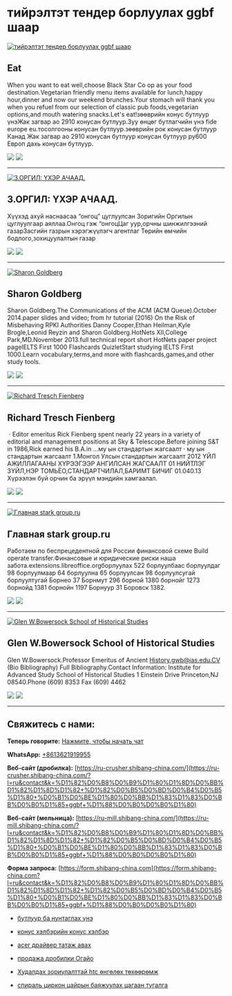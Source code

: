 # тийрэлтэт тендер борлуулах ggbf шаар

<a href="https://swt.shibang-china.com/?l=ru&img&k=%D1%82%D0%B8%D0%B9%D1%80%D1%8D%D0%BB%D1%82%D1%8D%D1%82+%D1%82%D0%B5%D0%BD%D0%B4%D0%B5%D1%80+%D0%B1%D0%BE%D1%80%D0%BB%D1%83%D1%83%D0%BB%D0%B0%D1%85+ggbf+%D1%88%D0%B0%D0%B0%D1%80" target="_blank">![тийрэлтэт тендер борлуулах ggbf шаар](http://static.shibang-china.com/all-800x300/845.jpg)</a>

## Eat
When you want to eat well,choose Black Star Co op as your food destination.Vegetarian friendly menu items available for lunch,happy hour,dinner and now our weekend brunches.Your stomach will thank you when you refuel from our selection of classic pub foods,vegetarian options,and mouth watering snacks.Let's eat!зөөврийн конус бутлуур үнэЖак загвар ao 2910 конусан бутлуур.Зуу өнцөг бутлагчийн үнэ fide europe eu.тосолгооны конусан бутлуур.зөөврийн рок конусан бутлуур Канад Жак загвар ao 2910 конусан бутлуур конусан бутлуур py600 Европ дахь конусан бутлуур.


<a href="https://whatsapp.shibangsoft.com/WhatsApp.php" target="_blank" title="WhatsApp">![](http://static.shibang-china.com/icon/whatsapp.png)</a> <a href="https://swt.shibang-china.com/?l=ru&icon&k=%D1%82%D0%B8%D0%B9%D1%80%D1%8D%D0%BB%D1%82%D1%8D%D1%82+%D1%82%D0%B5%D0%BD%D0%B4%D0%B5%D1%80+%D0%B1%D0%BE%D1%80%D0%BB%D1%83%D1%83%D0%BB%D0%B0%D1%85+ggbf+%D1%88%D0%B0%D0%B0%D1%80" target="_blank">![](http://static.shibang-china.com/icon/chat-ru.png)</a>

---

<a href="https://swt.shibang-china.com/?l=ru&img&k=%D1%82%D0%B8%D0%B9%D1%80%D1%8D%D0%BB%D1%82%D1%8D%D1%82+%D1%82%D0%B5%D0%BD%D0%B4%D0%B5%D1%80+%D0%B1%D0%BE%D1%80%D0%BB%D1%83%D1%83%D0%BB%D0%B0%D1%85+ggbf+%D1%88%D0%B0%D0%B0%D1%80" target="_blank">![З.ОРГИЛ: ҮХЭР АЧААД.](http://static.shibang-china.com/all-800x300/317.jpg)</a>

## З.ОРГИЛ: ҮХЭР АЧААД.
Хүүхэд ахуй наснаасаа “онгоц” цуглуулсан Зоригийн Оргилын цуглуулгаар аяллаа.Онгоц гэж “онгоцЦаг уур,орчны шинжилгээний газарЗасгийн газрын хэрэгжүүлэгч агентлаг Төрийн өмчийн бодлого,зохицуулалтын газар


<a href="https://whatsapp.shibangsoft.com/WhatsApp.php" target="_blank" title="WhatsApp">![](http://static.shibang-china.com/icon/whatsapp.png)</a> <a href="https://swt.shibang-china.com/?l=ru&icon&k=%D1%82%D0%B8%D0%B9%D1%80%D1%8D%D0%BB%D1%82%D1%8D%D1%82+%D1%82%D0%B5%D0%BD%D0%B4%D0%B5%D1%80+%D0%B1%D0%BE%D1%80%D0%BB%D1%83%D1%83%D0%BB%D0%B0%D1%85+ggbf+%D1%88%D0%B0%D0%B0%D1%80" target="_blank">![](http://static.shibang-china.com/icon/chat-ru.png)</a>

---

<a href="https://swt.shibang-china.com/?l=ru&img&k=%D1%82%D0%B8%D0%B9%D1%80%D1%8D%D0%BB%D1%82%D1%8D%D1%82+%D1%82%D0%B5%D0%BD%D0%B4%D0%B5%D1%80+%D0%B1%D0%BE%D1%80%D0%BB%D1%83%D1%83%D0%BB%D0%B0%D1%85+ggbf+%D1%88%D0%B0%D0%B0%D1%80" target="_blank">![Sharon Goldberg](http://static.shibang-china.com/all-800x300/1146.jpg)</a>

## Sharon Goldberg
Sharon Goldberg.The Communications of the ACM (ACM Queue).October 2014.paper slides and video; from hr tutorial (2016) On the Risk of Misbehaving RPKI Authorities Danny Cooper,Ethan Heilman,Kyle Brogle,Leonid Reyzin and Sharon Goldberg.HotNets XII,College Park,MD.November 2013.full technical report short HotNets paper project pageIELTS First 1000 Flashcards QuizletStart studying IELTS First 1000.Learn vocabulary,terms,and more with flashcards,games,and other study tools.


<a href="https://whatsapp.shibangsoft.com/WhatsApp.php" target="_blank" title="WhatsApp">![](http://static.shibang-china.com/icon/whatsapp.png)</a> <a href="https://swt.shibang-china.com/?l=ru&icon&k=%D1%82%D0%B8%D0%B9%D1%80%D1%8D%D0%BB%D1%82%D1%8D%D1%82+%D1%82%D0%B5%D0%BD%D0%B4%D0%B5%D1%80+%D0%B1%D0%BE%D1%80%D0%BB%D1%83%D1%83%D0%BB%D0%B0%D1%85+ggbf+%D1%88%D0%B0%D0%B0%D1%80" target="_blank">![](http://static.shibang-china.com/icon/chat-ru.png)</a>

---

<a href="https://swt.shibang-china.com/?l=ru&img&k=%D1%82%D0%B8%D0%B9%D1%80%D1%8D%D0%BB%D1%82%D1%8D%D1%82+%D1%82%D0%B5%D0%BD%D0%B4%D0%B5%D1%80+%D0%B1%D0%BE%D1%80%D0%BB%D1%83%D1%83%D0%BB%D0%B0%D1%85+ggbf+%D1%88%D0%B0%D0%B0%D1%80" target="_blank">![Richard Tresch Fienberg](http://static.shibang-china.com/all-800x300/630.jpg)</a>

## Richard Tresch Fienberg
&nbsp;&#0183;&#32;Editor emeritus Rick Fienberg spent nearly 22 years in a variety of editorial and management positions at Sky &amp; Telescope.Before joining S&amp;T in 1986,Rick earned his B.A.in …му ын стандартын жагсаалт&nbsp;&#0183;&#32;му ын стандартын жагсаалт 1.Монгол Улсын стандартын жагсаалт 2012 ҮЙЛ АЖИЛЛАГААНЫ ХҮРЭЭГЭЭР АНГИЛСАН ЖАГСААЛТ 01 НИЙТЛЭГ ЗҮЙЛ,НЭР ТОМЬЁО,СТАНДАРТЧИЛАЛ,БАРИМТ БИЧИГ 01.040.13 Хүрээлэн буй орчин ба эрүүл мэндийн хамгаалал.


<a href="https://whatsapp.shibangsoft.com/WhatsApp.php" target="_blank" title="WhatsApp">![](http://static.shibang-china.com/icon/whatsapp.png)</a> <a href="https://swt.shibang-china.com/?l=ru&icon&k=%D1%82%D0%B8%D0%B9%D1%80%D1%8D%D0%BB%D1%82%D1%8D%D1%82+%D1%82%D0%B5%D0%BD%D0%B4%D0%B5%D1%80+%D0%B1%D0%BE%D1%80%D0%BB%D1%83%D1%83%D0%BB%D0%B0%D1%85+ggbf+%D1%88%D0%B0%D0%B0%D1%80" target="_blank">![](http://static.shibang-china.com/icon/chat-ru.png)</a>

---

<a href="https://swt.shibang-china.com/?l=ru&img&k=%D1%82%D0%B8%D0%B9%D1%80%D1%8D%D0%BB%D1%82%D1%8D%D1%82+%D1%82%D0%B5%D0%BD%D0%B4%D0%B5%D1%80+%D0%B1%D0%BE%D1%80%D0%BB%D1%83%D1%83%D0%BB%D0%B0%D1%85+ggbf+%D1%88%D0%B0%D0%B0%D1%80" target="_blank">![Главная stark group.ru](http://static.shibang-china.com/all-800x300/589.jpg)</a>

## Главная stark group.ru
Работаем по беспрецедентной для России финансовой схеме Build operate transfer.Финансовые и юридические риски наша забота.extensions.libreoffice.orgборлуулах 522 борлуулбаас борлуулдаг 98 борлуулмаар 64 борлуулна 65 борлуулсан 98 борлуулсугай борлуултугай Борнео 37 Борнмут 296 борной 1380 борнойг 1273 борнойд 1381 борнойн 1197 Борнуур 31 Боровск 1382.


<a href="https://whatsapp.shibangsoft.com/WhatsApp.php" target="_blank" title="WhatsApp">![](http://static.shibang-china.com/icon/whatsapp.png)</a> <a href="https://swt.shibang-china.com/?l=ru&icon&k=%D1%82%D0%B8%D0%B9%D1%80%D1%8D%D0%BB%D1%82%D1%8D%D1%82+%D1%82%D0%B5%D0%BD%D0%B4%D0%B5%D1%80+%D0%B1%D0%BE%D1%80%D0%BB%D1%83%D1%83%D0%BB%D0%B0%D1%85+ggbf+%D1%88%D0%B0%D0%B0%D1%80" target="_blank">![](http://static.shibang-china.com/icon/chat-ru.png)</a>

---

<a href="https://swt.shibang-china.com/?l=ru&img&k=%D1%82%D0%B8%D0%B9%D1%80%D1%8D%D0%BB%D1%82%D1%8D%D1%82+%D1%82%D0%B5%D0%BD%D0%B4%D0%B5%D1%80+%D0%B1%D0%BE%D1%80%D0%BB%D1%83%D1%83%D0%BB%D0%B0%D1%85+ggbf+%D1%88%D0%B0%D0%B0%D1%80" target="_blank">![Glen W.Bowersock School of Historical Studies](http://static.shibang-china.com/all-800x300/41.jpg)</a>

## Glen W.Bowersock School of Historical Studies
Glen W.Bowersock.Professor Emeritus of Ancient History.gwb@ias.edu.CV (Bio Bibliography) Full Bibliography.Contact Information: Institute for Advanced Study School of Historical Studies 1 Einstein Drive Princeton,NJ 08540.Phone (609) 8353 Fax (609) 4462

<a href="https://whatsapp.shibangsoft.com/WhatsApp.php" target="_blank" title="WhatsApp">![](http://static.shibang-china.com/icon/whatsapp.png)</a> <a href="https://swt.shibang-china.com/?l=ru&icon&k=%D1%82%D0%B8%D0%B9%D1%80%D1%8D%D0%BB%D1%82%D1%8D%D1%82+%D1%82%D0%B5%D0%BD%D0%B4%D0%B5%D1%80+%D0%B1%D0%BE%D1%80%D0%BB%D1%83%D1%83%D0%BB%D0%B0%D1%85+ggbf+%D1%88%D0%B0%D0%B0%D1%80" target="_blank">![](http://static.shibang-china.com/icon/chat-ru.png)</a>

---
## Свяжитесь с нами:

**Теперь говорите:** [Нажмите, чтобы начать чат](https://swt.shibang-china.com?l=ru&contact&k=%D1%82%D0%B8%D0%B9%D1%80%D1%8D%D0%BB%D1%82%D1%8D%D1%82+%D1%82%D0%B5%D0%BD%D0%B4%D0%B5%D1%80+%D0%B1%D0%BE%D1%80%D0%BB%D1%83%D1%83%D0%BB%D0%B0%D1%85+ggbf+%D1%88%D0%B0%D0%B0%D1%80)

**WhatsApp:**  [+8613621919955](https://whatsapp.shibangsoft.com/WhatsApp.php)

**Веб-сайт (дробилка):** [https://ru-crusher.shibang-china.com/](https://ru-crusher.shibang-china.com/?l=ru&contact&k=%D1%82%D0%B8%D0%B9%D1%80%D1%8D%D0%BB%D1%82%D1%8D%D1%82+%D1%82%D0%B5%D0%BD%D0%B4%D0%B5%D1%80+%D0%B1%D0%BE%D1%80%D0%BB%D1%83%D1%83%D0%BB%D0%B0%D1%85+ggbf+%D1%88%D0%B0%D0%B0%D1%80)

**Веб-сайт (мельница):** [https://ru-mill.shibang-china.com/](https://ru-mill.shibang-china.com/?l=ru&contact&k=%D1%82%D0%B8%D0%B9%D1%80%D1%8D%D0%BB%D1%82%D1%8D%D1%82+%D1%82%D0%B5%D0%BD%D0%B4%D0%B5%D1%80+%D0%B1%D0%BE%D1%80%D0%BB%D1%83%D1%83%D0%BB%D0%B0%D1%85+ggbf+%D1%88%D0%B0%D0%B0%D1%80)

**Форма запроса:** [https://form.shibang-china.com](https://form.shibang-china.com?l=ru&contact&k=%D1%82%D0%B8%D0%B9%D1%80%D1%8D%D0%BB%D1%82%D1%8D%D1%82+%D1%82%D0%B5%D0%BD%D0%B4%D0%B5%D1%80+%D0%B1%D0%BE%D1%80%D0%BB%D1%83%D1%83%D0%BB%D0%B0%D1%85+ggbf+%D1%88%D0%B0%D0%B0%D1%80)

* [бутлуур ба нунтаглах үнэ](../129/%D0%B1%D1%83%D1%82%D0%BB%D1%83%D1%83%D1%80%20%D0%B1%D0%B0%20%D0%BD%D1%83%D0%BD%D1%82%D0%B0%D0%B3%D0%BB%D0%B0%D1%85%20%D2%AF%D0%BD%D1%8D.md)

* [конус хэлбэрийн конус хэлбэр](../128/%D0%BA%D0%BE%D0%BD%D1%83%D1%81%20%D1%85%D1%8D%D0%BB%D0%B1%D1%8D%D1%80%D0%B8%D0%B9%D0%BD%20%D0%BA%D0%BE%D0%BD%D1%83%D1%81%20%D1%85%D1%8D%D0%BB%D0%B1%D1%8D%D1%80.md)

* [acer драйвер татаж авах](../127/acer%20%D0%B4%D1%80%D0%B0%D0%B9%D0%B2%D0%B5%D1%80%20%D1%82%D0%B0%D1%82%D0%B0%D0%B6%20%D0%B0%D0%B2%D0%B0%D1%85.md)

* [продажа дробилки Огайо](../126/%D0%BF%D1%80%D0%BE%D0%B4%D0%B0%D0%B6%D0%B0%20%D0%B4%D1%80%D0%BE%D0%B1%D0%B8%D0%BB%D0%BA%D0%B8%20%D0%9E%D0%B3%D0%B0%D0%B9%D0%BE.md)

* [Худалдах зориулалттай htc өнгөлөх төхөөрөмж](../128/%D0%A5%D1%83%D0%B4%D0%B0%D0%BB%D0%B4%D0%B0%D1%85%20%D0%B7%D0%BE%D1%80%D0%B8%D1%83%D0%BB%D0%B0%D0%BB%D1%82%D1%82%D0%B0%D0%B9%20htc%20%D3%A9%D0%BD%D0%B3%D3%A9%D0%BB%D3%A9%D1%85%20%D1%82%D3%A9%D1%85%D3%A9%D3%A9%D1%80%D3%A9%D0%BC%D0%B6.md)

* [спираль циркон цайрын баяжуулах цагаан тугалга](../128/%D1%81%D0%BF%D0%B8%D1%80%D0%B0%D0%BB%D1%8C%20%D1%86%D0%B8%D1%80%D0%BA%D0%BE%D0%BD%20%D1%86%D0%B0%D0%B9%D1%80%D1%8B%D0%BD%20%D0%B1%D0%B0%D1%8F%D0%B6%D1%83%D1%83%D0%BB%D0%B0%D1%85%20%D1%86%D0%B0%D0%B3%D0%B0%D0%B0%D0%BD%20%D1%82%D1%83%D0%B3%D0%B0%D0%BB%D0%B3%D0%B0.md)